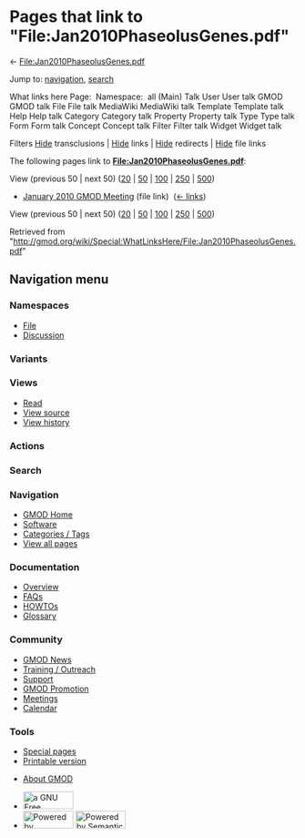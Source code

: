 <div id="mw-page-base" class="noprint">

</div>

<div id="mw-head-base" class="noprint">

</div>

<div id="content" class="mw-body" role="main">

<span id="top"></span>

<div id="mw-js-message" style="display:none;">

</div>



# <span dir="auto">Pages that link to "File:Jan2010PhaseolusGenes.pdf"</span>

<div id="bodyContent">

<div id="contentSub">

←
[File:Jan2010PhaseolusGenes.pdf](/wiki/File:Jan2010PhaseolusGenes.pdf "File:Jan2010PhaseolusGenes.pdf")

</div>

<div id="jump-to-nav" class="mw-jump">

Jump to: [navigation](#mw-navigation), [search](#p-search)

</div>

<div id="mw-content-text">

What links here Page:  Namespace:  all (Main) Talk User User talk GMOD
GMOD talk File File talk MediaWiki MediaWiki talk Template Template talk
Help Help talk Category Category talk Property Property talk Type Type
talk Form Form talk Concept Concept talk Filter Filter talk Widget
Widget talk

Filters
[Hide](/mediawiki/index.php?title=Special:WhatLinksHere/File:Jan2010PhaseolusGenes.pdf&hidetrans=1 "Special:WhatLinksHere/File:Jan2010PhaseolusGenes.pdf")
transclusions \|
[Hide](/mediawiki/index.php?title=Special:WhatLinksHere/File:Jan2010PhaseolusGenes.pdf&hidelinks=1 "Special:WhatLinksHere/File:Jan2010PhaseolusGenes.pdf")
links \|
[Hide](/mediawiki/index.php?title=Special:WhatLinksHere/File:Jan2010PhaseolusGenes.pdf&hideredirs=1 "Special:WhatLinksHere/File:Jan2010PhaseolusGenes.pdf")
redirects \|
[Hide](/mediawiki/index.php?title=Special:WhatLinksHere/File:Jan2010PhaseolusGenes.pdf&hideimages=1 "Special:WhatLinksHere/File:Jan2010PhaseolusGenes.pdf")
file links

The following pages link to
**[File:Jan2010PhaseolusGenes.pdf](/wiki/File:Jan2010PhaseolusGenes.pdf "File:Jan2010PhaseolusGenes.pdf")**:

View (previous 50 \| next 50)
([20](/mediawiki/index.php?title=Special:WhatLinksHere/File:Jan2010PhaseolusGenes.pdf&limit=20 "Special:WhatLinksHere/File:Jan2010PhaseolusGenes.pdf")
\|
[50](/mediawiki/index.php?title=Special:WhatLinksHere/File:Jan2010PhaseolusGenes.pdf&limit=50 "Special:WhatLinksHere/File:Jan2010PhaseolusGenes.pdf")
\|
[100](/mediawiki/index.php?title=Special:WhatLinksHere/File:Jan2010PhaseolusGenes.pdf&limit=100 "Special:WhatLinksHere/File:Jan2010PhaseolusGenes.pdf")
\|
[250](/mediawiki/index.php?title=Special:WhatLinksHere/File:Jan2010PhaseolusGenes.pdf&limit=250 "Special:WhatLinksHere/File:Jan2010PhaseolusGenes.pdf")
\|
[500](/mediawiki/index.php?title=Special:WhatLinksHere/File:Jan2010PhaseolusGenes.pdf&limit=500 "Special:WhatLinksHere/File:Jan2010PhaseolusGenes.pdf"))

- [January 2010 GMOD
  Meeting](/wiki/January_2010_GMOD_Meeting "January 2010 GMOD Meeting")
  (file link) ‎ <span class="mw-whatlinkshere-tools">([←
  links](/mediawiki/index.php?title=Special:WhatLinksHere&target=January+2010+GMOD+Meeting "Special:WhatLinksHere"))</span>

View (previous 50 \| next 50)
([20](/mediawiki/index.php?title=Special:WhatLinksHere/File:Jan2010PhaseolusGenes.pdf&limit=20 "Special:WhatLinksHere/File:Jan2010PhaseolusGenes.pdf")
\|
[50](/mediawiki/index.php?title=Special:WhatLinksHere/File:Jan2010PhaseolusGenes.pdf&limit=50 "Special:WhatLinksHere/File:Jan2010PhaseolusGenes.pdf")
\|
[100](/mediawiki/index.php?title=Special:WhatLinksHere/File:Jan2010PhaseolusGenes.pdf&limit=100 "Special:WhatLinksHere/File:Jan2010PhaseolusGenes.pdf")
\|
[250](/mediawiki/index.php?title=Special:WhatLinksHere/File:Jan2010PhaseolusGenes.pdf&limit=250 "Special:WhatLinksHere/File:Jan2010PhaseolusGenes.pdf")
\|
[500](/mediawiki/index.php?title=Special:WhatLinksHere/File:Jan2010PhaseolusGenes.pdf&limit=500 "Special:WhatLinksHere/File:Jan2010PhaseolusGenes.pdf"))

</div>

<div class="printfooter">

Retrieved from
"<http://gmod.org/wiki/Special:WhatLinksHere/File:Jan2010PhaseolusGenes.pdf>"

</div>

<div id="catlinks" class="catlinks catlinks-allhidden">

</div>

<div class="visualClear">

</div>

</div>

</div>

<div id="mw-navigation">

## Navigation menu

<div id="mw-head">



<div id="left-navigation">

<div id="p-namespaces" class="vectorTabs" role="navigation"
aria-labelledby="p-namespaces-label">

### Namespaces

- <span id="ca-nstab-image"><a href="/wiki/File:Jan2010PhaseolusGenes.pdf" accesskey="c"
  title="View the file page [c]">File</a></span>
- <span id="ca-talk"><a
  href="/mediawiki/index.php?title=File_talk:Jan2010PhaseolusGenes.pdf&amp;action=edit&amp;redlink=1"
  accesskey="t"
  title="Discussion about the content page [t]">Discussion</a></span>

</div>

<div id="p-variants" class="vectorMenu emptyPortlet" role="navigation"
aria-labelledby="p-variants-label">

### 

### Variants[](#)

<div class="menu">

</div>

</div>

</div>

<div id="right-navigation">

<div id="p-views" class="vectorTabs" role="navigation"
aria-labelledby="p-views-label">

### Views

- <span id="ca-view">[Read](/wiki/File:Jan2010PhaseolusGenes.pdf)</span>
- <span id="ca-viewsource"><a
  href="/mediawiki/index.php?title=File:Jan2010PhaseolusGenes.pdf&amp;action=edit"
  accesskey="e" title="This page is protected.
  You can view its source [e]">View source</a></span>
- <span id="ca-history"><a
  href="/mediawiki/index.php?title=File:Jan2010PhaseolusGenes.pdf&amp;action=history"
  accesskey="h" title="Past revisions of this page [h]">View history</a></span>

</div>

<div id="p-cactions" class="vectorMenu emptyPortlet" role="navigation"
aria-labelledby="p-cactions-label">

### Actions[](#)

<div class="menu">

</div>

</div>

<div id="p-search" role="search">

### Search

<div id="simpleSearch">

</div>

</div>

</div>

</div>

<div id="mw-panel">

<div id="p-logo" role="banner">

<a href="/wiki/Main_Page"
style="background-image: url(http://gmod.org/images/GMOD-cogs.png);"
title="Visit the main page"></a>

</div>

<div id="p-Navigation" class="portal" role="navigation"
aria-labelledby="p-Navigation-label">

### Navigation

<div class="body">

- <span id="n-GMOD-Home">[GMOD Home](/wiki/Main_Page)</span>
- <span id="n-Software">[Software](/wiki/GMOD_Components)</span>
- <span id="n-Categories-.2F-Tags">[Categories /
  Tags](/wiki/Categories)</span>
- <span id="n-View-all-pages">[View all
  pages](/wiki/Special:AllPages)</span>

</div>

</div>

<div id="p-Documentation" class="portal" role="navigation"
aria-labelledby="p-Documentation-label">

### Documentation

<div class="body">

- <span id="n-Overview">[Overview](/wiki/Overview)</span>
- <span id="n-FAQs">[FAQs](/wiki/Category:FAQ)</span>
- <span id="n-HOWTOs">[HOWTOs](/wiki/Category:HOWTO)</span>
- <span id="n-Glossary">[Glossary](/wiki/Glossary)</span>

</div>

</div>

<div id="p-Community" class="portal" role="navigation"
aria-labelledby="p-Community-label">

### Community

<div class="body">

- <span id="n-GMOD-News">[GMOD News](/wiki/GMOD_News)</span>
- <span id="n-Training-.2F-Outreach">[Training /
  Outreach](/wiki/Training_and_Outreach)</span>
- <span id="n-Support">[Support](/wiki/Support)</span>
- <span id="n-GMOD-Promotion">[GMOD
  Promotion](/wiki/GMOD_Promotion)</span>
- <span id="n-Meetings">[Meetings](/wiki/Meetings)</span>
- <span id="n-Calendar">[Calendar](/wiki/Calendar)</span>

</div>

</div>

<div id="p-tb" class="portal" role="navigation"
aria-labelledby="p-tb-label">

### Tools

<div class="body">

- <span id="t-specialpages"><a href="/wiki/Special:SpecialPages" accesskey="q"
  title="A list of all special pages [q]">Special pages</a></span>
- <span id="t-print"><a
  href="/mediawiki/index.php?title=Special:WhatLinksHere/File:Jan2010PhaseolusGenes.pdf&amp;printable=yes"
  rel="alternate" accesskey="p"
  title="Printable version of this page [p]">Printable version</a></span>

</div>

</div>

</div>

</div>

<div id="footer" role="contentinfo">

- <span id="footer-places-about">[About
  GMOD](/wiki/GMOD:About "GMOD:About")</span>

<!-- -->

- <span id="footer-copyrightico">[<img src="http://www.gnu.org/graphics/gfdl-logo-small.png" width="88"
  height="31" alt="a GNU Free Documentation License" />](http://www.gnu.org/licenses/fdl-1.3.html)</span>
- <span id="footer-poweredbyico">[<img src="/mediawiki/skins/common/images/poweredby_mediawiki_88x31.png"
  width="88" height="31" alt="Powered by MediaWiki" />](//www.mediawiki.org/)
  [<img
  src="/mediawiki/extensions/SemanticMediaWiki/includes/../resources/images/smw_button.png"
  width="88" height="31" alt="Powered by Semantic MediaWiki" />](https://www.semantic-mediawiki.org/wiki/Semantic_MediaWiki)</span>

<div style="clear:both">

</div>

</div>
